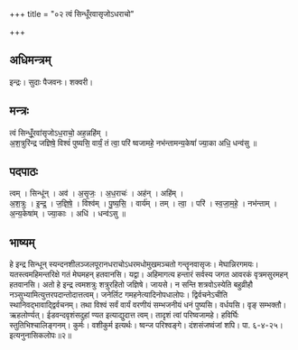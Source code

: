 +++
title = "०२ त्वं सिन्धूँरवासृजोऽधराचो"

+++
## अधिमन्त्रम्
इन्द्रः। सुदाः पैजवनः। शक्वरी।

## मन्त्रः
त्वं सिन्धूँ॒रवा॑सृजोऽध॒राचो॒ अह॒न्नहि॑म् ।  
अ॒श॒त्रुरि॑न्द्र जज्ञिषे॒ विश्वं॑ पुष्यसि॒ वार्यं॒ तं त्वा॒ परि॑ ष्वजामहे॒ नभ॑न्तामन्य॒केषां॑ ज्या॒का अधि॒ धन्व॑सु ॥

## पदपाठः
त्वम् । सिन्धू॑न् । अव॑ । अ॒सृ॒जः॒ । अ॒ध॒राचः॑ । अह॑न् । अहि॑म् ।  
अ॒श॒त्रुः । इ॒न्द्र॒ । ज॒ज्ञि॒षे॒ । विश्व॑म् । पु॒ष्य॒सि॒ । वार्य॑म् । तम् । त्वा॒ । परि॑ । स्व॒जा॒म॒हे॒ । नभ॑न्ताम् । अ॒न्य॒केषा॑म् । ज्या॒काः । अधि॑ । धन्व॑ऽसु ॥

## भाष्यम्
हे इन्द्र सिन्धून् स्यन्दनशीलञ्जलपूरानधराचोऽधरमधोमुखमञ्चतो गन्तॄनवासृजः। मेघान्निरगमयः। यतस्त्वमहिमन्तरिक्षे गतं मेघमहन् हतवानसि। यद्वा। अहिमागत्य हन्तारं सर्वस्य जगत आवरकं वृत्रमसुरमहन् हतवानसि। अतो हे इन्द्र त्वमशत्रुः शत्रुरहितो जज्ञिषे। जायसे। न सन्ति शत्रवोऽस्येति बहुव्रीहौ नञ्सुभ्यामित्युत्तरपदान्तोदात्तत्वम्। जनेर्लिट गमहनेत्यादिनोपधालोपः। द्विर्वचनेऽचीति स्थानिवद्भावाद्द्विर्वचनम्। तथा विश्वं सर्वं वार्यं वरणीयं सम्भजनीयं धनं पुष्यसि। वर्धयसि। वृङ् सम्भक्तौ। ऋहलोर्ण्यत्। ईडवन्दवृशंसदुहां ण्यत इत्याद्युदात्त त्वम्। तादृशं त्वां परिष्वजामहे। हविर्घिः स्तुतिभिश्चालिङ्गनम्। कुर्मः। वशीकुर्म इत्यर्थः। ष्वन्ज परिश्वङ्गे। दंशसंजष्वंजां शपि। पा. ६-४-२५। इत्यनुनासिकलोपः॥२॥